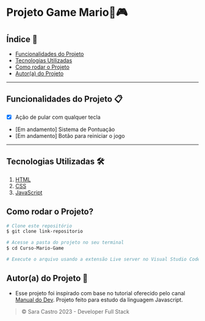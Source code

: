 # Projeto Game Mario👾🎮 
## Índice 📍
- <a href="#funcionalidades">Funcionalidades do Projeto</a>
- <a href="#tecnologias">Tecnologias Utilizadas </a>
- <a href="#rodar">Como rodar o Projeto</a>
- <a href="#autor">Autor(a) do Projeto</a>
<hr>

## Funcionalidades do Projeto 📋
- [X] Ação de pular com qualquer tecla
- [Em andamento] Sistema de Pontuação
- [Em andamento] Botão para reiniciar o jogo 
<hr>

## Tecnologias Utilizadas 🛠
1. <a href="https://developer.mozilla.org/pt-BR/docs/Web/HTML">HTML</a>
2. <a href="https://developer.mozilla.org/pt-BR/docs/Web/CSS">CSS</a>
3. <a href="https://developer.mozilla.org/pt-BR/docs/Web/JavaScript">JavaScript</a>

## Como rodar o Projeto?
```bash
# Clone este repositório
$ git clone link-repositorio

# Acesse a pasta do projeto no seu terminal 
$ cd Curso-Mario-Game

# Execute o arquivo usando a extensão Live server no Visual Studio Code ou use uma extensão de sua preferência.
```

## Autor(a) do Projeto 🧠
- Esse projeto foi inspirado com base no tutorial oferecido pelo canal <a href="https://www.youtube.com/@ManualdoDev">Manual do Dev</a>. Projeto feito para estudo da linguagem Javascript.


>&copy; Sara Castro 2023 - Developer Full Stack